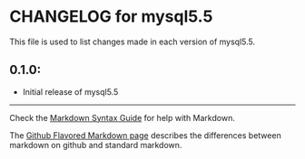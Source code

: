 # CHANGELOG for mysql5.5

This file is used to list changes made in each version of mysql5.5.

## 0.1.0:

* Initial release of mysql5.5

- - -
Check the [Markdown Syntax Guide](http://daringfireball.net/projects/markdown/syntax) for help with Markdown.

The [Github Flavored Markdown page](http://github.github.com/github-flavored-markdown/) describes the differences between markdown on github and standard markdown.
